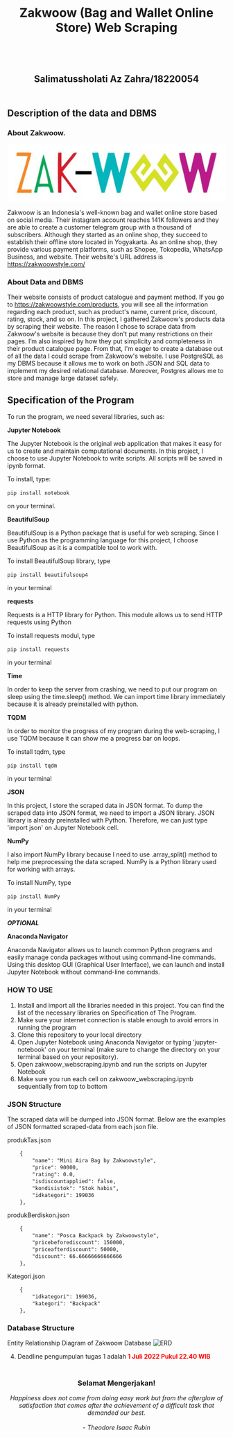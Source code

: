 <h1 align="center">
  <br>
  Zakwoow (Bag and Wallet Online Store) Web Scraping
  <br>
  <br>
</h1>

<h2 align="center">
  <br>
  Salimatussholati Az Zahra/18220054
  <br>
  <br>
</h2>


## Description of the data and DBMS 

### About Zakwoow. 
![alt text](https://github.com/salimashockbgt/Seleksi-2022-Tugas-1/blob/main/logozakwoow.png)

Zakwoow is an Indonesia's well-known bag and wallet online store based on social media. 
Their instagram account reaches 141K followers and they are able to create a customer telegram group with a thousand of subscribers.
Although they started as an online shop, they succeed to establish their offline store located in Yogyakarta.
As an online shop, they provide various payment platforms, such as Shopee, Tokopedia, WhatsApp Business, and website.
Their website's URL address is https://zakwoowstyle.com/


### About Data and DBMS

Their website consists of product catalogue and payment method. If you go to https://zakwoowstyle.com/products, you will see all the information regarding each product, such as product's name, current price, discount, rating, stock, and so on. 
In this project, I gathered Zakwoow's products data by scraping their website. The reason I chose to scrape data from Zakwoow's website is because they don't put many restrictions on their pages. I’m also inspired by how they put simplicity and completeness in their product catalogue page. From that, I'm eager to create a database out of all the data I could scrape from Zakwoow's website.
I use PostgreSQL as my DBMS because it allows me to work on both JSON and SQL data to implement my desired relational database. Moreover, Postgres allows me to store and manage large dataset safely.

## Specification of the Program

To run the program, we need several libraries, such as:

__Jupyter Notebook__

The Jupyter Notebook is the original web application that makes it easy for
us to create and maintain computational documents. In this project, I choose
to use Jupyter Notebook to write scripts. All scripts will be saved in ipynb format.

To install, type:

```pip install notebook```

on your terminal.

__BeautifulSoup__

BeautifulSoup is a Python package that is useful for web scraping. 
Since I use Python as the programming language for this project, I choose
BeautifulSoup as it is a compatible tool to work with.

To install BeautifulSoup library, type

```pip install beautifulsoup4```

in your terminal

__requests__

Requests is a HTTP library for Python. 
This module allows us to send HTTP requests using Python

To install requests modul, type

```pip install requests```

in your terminal

__Time__

In order to keep the server from crashing, we need to put our program on sleep
using the time.sleep() method. We can import time library immediately because it is 
already preinstalled with python.

__TQDM__

In order to monitor the progress of my program during the web-scraping, I use TQDM because it
can show me a progress bar on loops.

To install tqdm, type

```pip install tqdm```

in your terminal

__JSON__

In this project, I store the scraped data in JSON format. To dump the
scraped data into JSON format, we need to import a JSON library. JSON library
is already preinstalled with Python. Therefore, we can just type 'import json' on Jupyter Notebook cell.

__NumPy__

I also import NumPy library because I need to use .array_split() method to help me preprocessing the data scraped.
NumPy is a Python library used for working with arrays.

To install NumPy, type

```pip install NumPy```

in your terminal

*__OPTIONAL__*

__Anaconda Navigator__

Anaconda Navigator allows us to launch common Python programs and easily manage
conda packages without using command-line commands. Using this desktop GUI (Graphical User Interface),
we can launch and install Jupyter Notebook without command-line commands.

### HOW TO USE

1. Install and import all the libraries needed in this project. You can find the list of
the necessary libraries on Specification of The Program.
2. Make sure your internet connection is stable enough to avoid errors in running the program
3. Clone this repository to your local directory
4. Open Jupyter Notebook using Anaconda Navigator or typing 'jupyter-notebook'
on your terminal (make sure to change the directory on your terminal based on your repository).
5. Open zakwoow_webscraping.ipynb and run the scripts on Jupyter Notebook
6. Make sure you run each cell on zakwoow_webscraping.ipynb sequentially from top to bottom


### JSON Structure

The scraped data will be dumped into JSON format. Below are the examples of JSON formatted scraped-data from each json file.

produkTas.json
```
    {
        "name": "Mini Aira Bag by Zakwoowstyle",
        "price": 90000,
        "rating": 0.0,
        "isdiscountapplied": false,
        "kondisistok": "Stok habis",
        "idkategori": 199036
    },

```

produkBerdiskon.json
```
    {
        "name": "Posca Backpack by Zakwoowstyle",
        "pricebeforediscount": 150000,
        "priceafterdiscount": 50000,
        "discount": 66.66666666666666
    },

```

Kategori.json
```
    {
        "idkategori": 199036,
        "kategori": "Backpack"
    },
```

### Database Structure
Entity Relationship Diagram of Zakwoow Database
![ERD](https://github.com/salimashockbgt/Seleksi-2022-Tugas-1/blob/main/Data%20Storing/design/ERD_of_zakwoow.png)


4. Deadline pengumpulan tugas 1 adalah <span style="color:red">__1 Juli 2022 Pukul 22.40 WIB__</span>

<h3 align="center">
  <br>
  Selamat Mengerjakan!
  <br>
</h3>

<p align="center">
  <i>
  Happiness does not come from doing easy work
  but from the afterglow of satisfaction that
  comes after the achievement of a difficult
  task that demanded our best.<br><br>
  - Theodore Isaac Rubin
  </i>
</p>
<br>
